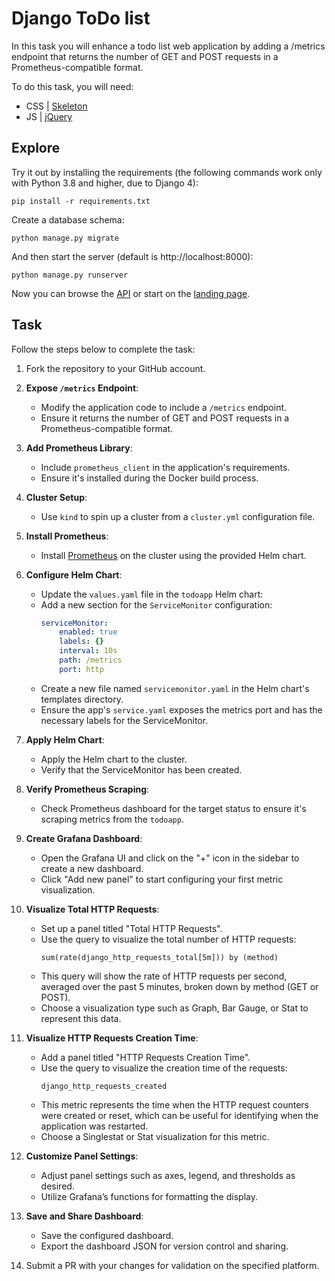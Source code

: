 # Django ToDo list

In this task you will enhance a todo list web application by adding a /metrics endpoint that returns the number of GET and POST requests in a Prometheus-compatible format.

To do this task, you will need:

- CSS | [Skeleton](http://getskeleton.com/)
- JS  | [jQuery](https://jquery.com/)

## Explore

Try it out by installing the requirements (the following commands work only with Python 3.8 and higher, due to Django 4):

```
pip install -r requirements.txt
```

Create a database schema:

```
python manage.py migrate
```

And then start the server (default is http://localhost:8000):

```
python manage.py runserver
```

Now you can browse the [API](http://localhost:8000/api/) or start on the [landing page](http://localhost:8000/).

## Task
Follow the steps below to complete the task:

1. Fork the repository to your GitHub account.

2. **Expose `/metrics` Endpoint**:
   - Modify the application code to include a `/metrics` endpoint.
   - Ensure it returns the number of GET and POST requests in a Prometheus-compatible format.

3. **Add Prometheus Library**:
   - Include `prometheus_client` in the application's requirements.
   - Ensure it's installed during the Docker build process.

4. **Cluster Setup**:
   - Use `kind` to spin up a cluster from a `cluster.yml` configuration file.

5. **Install Prometheus**:
   - Install [Prometheus](https://github.com/prometheus-community/helm-charts/tree/main/charts/kube-prometheus-stack) on the cluster using the provided Helm chart.

6. **Configure Helm Chart**:
   - Update the `values.yaml` file in the `todoapp` Helm chart:
   * Add a new section for the `ServiceMonitor` configuration:
     ```yaml
     serviceMonitor:
         enabled: true
         labels: {}
         interval: 10s
         path: /metrics
         port: http
     ```
   - Create a new file named `servicemonitor.yaml` in the Helm chart's templates directory.
   - Ensure the app's `service.yaml` exposes the metrics port and has the necessary labels for the ServiceMonitor.

7. **Apply Helm Chart**:
   - Apply the Helm chart to the cluster.
   - Verify that the ServiceMonitor has been created.

8. **Verify Prometheus Scraping**:
   - Check Prometheus dashboard for the target status to ensure it's scraping metrics from the `todoapp`.

9. **Create Grafana Dashboard**:
   - Open the Grafana UI and click on the "+" icon in the sidebar to create a new dashboard.
   - Click "Add new panel" to start configuring your first metric visualization.

10. **Visualize Total HTTP Requests**:
    - Set up a panel titled "Total HTTP Requests".
    - Use the query to visualize the total number of HTTP requests:
        ```
        sum(rate(django_http_requests_total[5m])) by (method)
        ```
    - This query will show the rate of HTTP requests per second, averaged over the past 5 minutes, broken down by method (GET or POST).
    - Choose a visualization type such as Graph, Bar Gauge, or Stat to represent this data.

11. **Visualize HTTP Requests Creation Time**:
    - Add a panel titled "HTTP Requests Creation Time".
    - Use the query to visualize the creation time of the requests:
        ```
        django_http_requests_created
        ```
    - This metric represents the time when the HTTP request counters were created or reset, which can be useful for identifying when the application was restarted.
    - Choose a Singlestat or Stat visualization for this metric.

12. **Customize Panel Settings**:
    - Adjust panel settings such as axes, legend, and thresholds as desired.
    - Utilize Grafana’s functions for formatting the display.

13. **Save and Share Dashboard**:
    - Save the configured dashboard.
    - Export the dashboard JSON for version control and sharing.

14. Submit a PR with your changes for validation on the specified platform.

